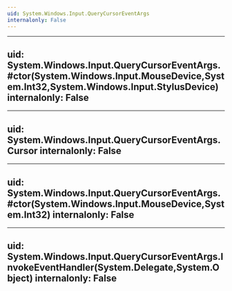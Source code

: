 ```yaml
---
uid: System.Windows.Input.QueryCursorEventArgs
internalonly: False
---
```


---
uid: System.Windows.Input.QueryCursorEventArgs.#ctor(System.Windows.Input.MouseDevice,System.Int32,System.Windows.Input.StylusDevice)
internalonly: False
---

---
uid: System.Windows.Input.QueryCursorEventArgs.Cursor
internalonly: False
---

---
uid: System.Windows.Input.QueryCursorEventArgs.#ctor(System.Windows.Input.MouseDevice,System.Int32)
internalonly: False
---

---
uid: System.Windows.Input.QueryCursorEventArgs.InvokeEventHandler(System.Delegate,System.Object)
internalonly: False
---
